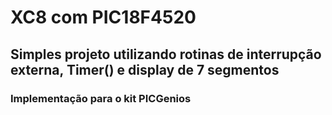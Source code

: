 # XC8 com PIC18F4520 
## Simples projeto utilizando rotinas de interrupção externa, Timer() e display de 7 segmentos 
### Implementação para o kit PICGenios 
